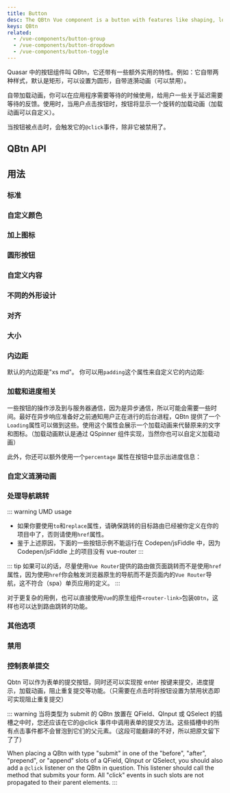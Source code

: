 ```yaml
---
title: Button
desc: The QBtn Vue component is a button with features like shaping, loading state, ripple and more.
keys: QBtn
related:
  - /vue-components/button-group
  - /vue-components/button-dropdown
  - /vue-components/button-toggle
---
```

Quasar 中的按钮组件叫 QBtn，它还带有一些额外实用的特性。例如：它自带两种样式，默认是矩形，可以设置为圆形，自带涟漪动画（可以禁用）。

自带加载动画，你可以在应用程序需要等待的时候使用，给用户一些关于延迟需要等待的反馈。使用时，当用户点击按钮时，按钮将显示一个旋转的加载动画（加载动画可以自定义）。

当按钮被点击时，会触发它的`@click`事件，除非它被禁用了。

## QBtn API

<doc-api file="QBtn" />

## 用法

### 标准

<doc-example title="Standard buttons" file="QBtn/Standard" />

### 自定义颜色

<doc-example title="Custom colors" file="QBtn/CustomColor" />

### 加上图标

<doc-example title="With icon" file="QBtn/WithIcons" />

### 圆形按钮

<doc-example title="Round buttons" file="QBtn/Round" />

### 自定义内容

<doc-example title="Custom content" file="QBtn/CustomContent" />

<doc-example title="Truncate label" file="QBtn/TruncateLabel" />

### 不同的外形设计

<doc-example title="Button design" file="QBtn/ButtonDesign" />

### 对齐

<doc-example title="Button alignment" file="QBtn/ButtonAlignment" />

### 大小

<doc-example title="Button size" file="QBtn/ButtonSize" />

### 内边距

默认的内边距是"xs md"。 你可以用`padding`这个属性来自定义它的内边距:

<doc-example title="Button padding" file="QBtn/ButtonPadding" />

### 加载和进度相关
一些按钮的操作涉及到与服务器通信，因为是异步通信，所以可能会需要一些时间。最好在异步响应准备好之前通知用户正在进行的后台进程，QBtn 提供了一个`Loading`属性可以做到这些。使用这个属性会展示一个加载动画来代替原来的文字和图标。（加载动画默认是通过 QSpinner 组件实现，当然你也可以自定义加载动画）

<doc-example title="Indeterminate progress" file="QBtn/IndeterminateProgress" />

此外，你还可以额外使用一个`percentage` 属性在按钮中显示出进度信息：

<doc-example title="Deterministic progress" file="QBtn/DeterministicProgress" />

### 自定义涟漪动画

<doc-example title="Custom ripple" file="QBtn/CustomRipple" />

### 处理导航跳转 <q-badge align="top" color="brand-primary" label="updated for v2.4+" />

::: warning UMD usage
* 如果你要使用`to`和`replace`属性，请确保跳转的目标路由已经被你定义在你的项目中了，否则请使用`href`属性。
* 鉴于上述原因，下面的一些按钮示例不能运行在 Codepen/jsFiddle 中，因为 Codepen/jsFiddle 上的项目没有 vue-router
:::

::: tip
如果可以的话，尽量使用`Vue Router`提供的路由做页面跳转而不是使用`href`属性，因为使用`href`你会触发浏览器原生的导航而不是页面内的`Vue Router`导航，这不符合（spa）单页应用的定义。
:::

<doc-example title="Links" file="QBtn/Links" no-edit />

对于更复杂的用例，也可以直接使用`Vue`的原生组件`<router-link>`包装`QBtn`，这样也可以达到路由跳转的功能。

<doc-example title="Scoped slot of RouterLink" file="QBtn/RouterLinkExample" no-edit />

### 其他选项

<doc-example title="Other options" file="QBtn/OtherOptions" />

### 禁用

<doc-example title="Disable" file="QBtn/Disabled" />

### 控制表单提交

Qbtn 可以作为表单的提交按钮，同时还可以实现按 enter 按键来提交，进度提示，加载动画，阻止重复提交等功能。（只需要在点击时将按钮设置为禁用状态即可实现阻止重复提交）

::: warning
当将类型为 submit 的 QBtn 放置在 QField、QInput 或 QSelect 的插槽之中时，您还应该在它的@click 事件中调用表单的提交方法。这些插槽中的所有点击事件都不会冒泡到它们的父元素。（这段可能翻译的不好，所以把原文留下了了）

When placing a QBtn with type "submit" in one of the "before", "after", "prepend", or "append" slots of a QField, QInput or QSelect, you should also add a `@click` listener on the QBtn in question. This listener should call the method that submits your form. All "click" events in such slots are not propagated to their parent elements.
:::

<doc-example title="Form Submission" file="QBtn/FormSubmission" />
